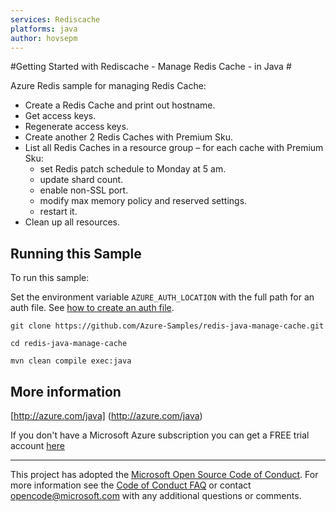 ```yaml
---
services: Rediscache
platforms: java
author: hovsepm
---
```


#Getting Started with Rediscache - Manage Redis Cache - in Java #


  Azure Redis sample for managing Redis Cache:
   - Create a Redis Cache and print out hostname.
   - Get access keys.
   - Regenerate access keys.
   - Create another 2 Redis Caches with Premium Sku.
   - List all Redis Caches in a resource group – for each cache with Premium Sku:
      - set Redis patch schedule to Monday at 5 am.
      - update shard count.
      - enable non-SSL port.
      - modify max memory policy and reserved settings.
      - restart it.
   - Clean up all resources.
 

## Running this Sample ##

To run this sample:

Set the environment variable `AZURE_AUTH_LOCATION` with the full path for an auth file. See [how to create an auth file](https://github.com/Azure/azure-sdk-for-java/blob/master/AUTH.md).

    git clone https://github.com/Azure-Samples/redis-java-manage-cache.git

    cd redis-java-manage-cache

    mvn clean compile exec:java

## More information ##

[http://azure.com/java] (http://azure.com/java)

If you don't have a Microsoft Azure subscription you can get a FREE trial account [here](http://go.microsoft.com/fwlink/?LinkId=330212)

---

This project has adopted the [Microsoft Open Source Code of Conduct](https://opensource.microsoft.com/codeofconduct/). For more information see the [Code of Conduct FAQ](https://opensource.microsoft.com/codeofconduct/faq/) or contact [opencode@microsoft.com](mailto:opencode@microsoft.com) with any additional questions or comments.